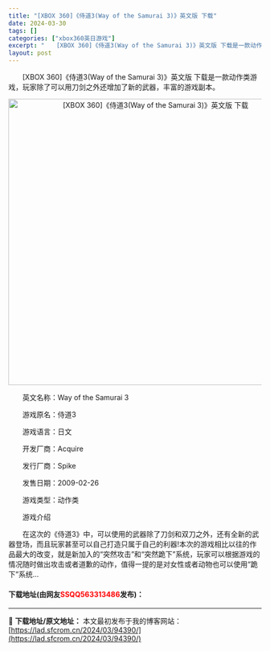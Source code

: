 ```yaml
---
title: "[XBOX 360]《侍道3(Way of the Samurai 3)》英文版 下载"
date: 2024-03-30
tags: []
categories: ["xbox360英日游戏"]
excerpt: "　　[XBOX 360]《侍道3(Way of the Samurai 3)》英文版 下载是一款动作类游戏，玩家除了可以用刀剑之外还增加了新的武器，丰富的游戏副本。 　　英文名称：Way of the Samurai 3 　　游戏原名：侍道3 　　游戏语言：日文 　　开发厂商：Acquire 　　发&hellip;"
layout: post
---
```


 <p>　　[XBOX 360]《侍道3(Way of the Samurai 3)》英文版 下载是一款动作类游戏，玩家除了可以用刀剑之外还增加了新的武器，丰富的游戏副本。</p> <p align="center"><img align="" border="0" src="https://lad.sfcrom.cn/wp-content/uploads/2024/03/20240330_6607dde647d1e.webp" width="570" alt="[XBOX 360]《侍道3(Way of the Samurai 3)》英文版 下载" /></p> <p>　　英文名称：Way of the Samurai 3</p> <p>　　游戏原名：侍道3</p> <p>　　游戏语言：日文</p> <p>　　开发厂商：Acquire</p> <p>　　发行厂商：Spike</p> <p>　　发售日期：2009-02-26</p> <p>　　游戏类型：动作类</p> <p>　　游戏介绍</p> <p>　　在这次的《侍道3》中，可以使用的武器除了刀剑和双刀之外，还有全新的武器登场，而且玩家甚至可以自己打造只属于自己的利器!本次的游戏相比以往的作品最大的改变，就是新加入的&ldquo;突然攻击&rdquo;和&ldquo;突然跪下&rdquo;系统，玩家可以根据游戏的情况随时做出攻击或者道歉的动作，值得一提的是对女性或者动物也可以使用&ldquo;跪下&rdquo;系统&hellip;</p> <p><h4>下载地址(由网友<font color="red">SSQQ563313486</font>发布)：</h4></p> 

---
📖 **下载地址/原文地址：** 本文最初发布于我的博客网站：[https://lad.sfcrom.cn/2024/03/94390/](https://lad.sfcrom.cn/2024/03/94390/)
